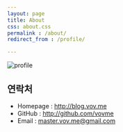 ```yaml
---
layout: page
title: About
css: about.css
permalink : /about/
redirect_from : /profile/

---
```



![profile](https://farm6.staticflickr.com/5824/22830780724_b80325a623_b.jpg)

## 연락처

* Homepage : http://blog.vov.me
* GitHub : http://github.com/vovme
* Email : [master.vov.me@gmail.com](mailto:master.vov.me@gmail.com)
